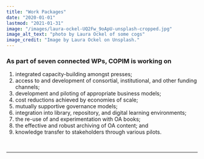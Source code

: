 ```yaml
---
title: "Work Packages"
date: "2020-01-01"
lastmod: "2021-01-31"
image: "/images/laura-ockel-UQ2Fw_9oApU-unsplash-cropped.jpg"
image_alt_text: "photo by Laura Ockel of some cogs"
image_credit: "Image by Laura Ockel on Unsplash."
---
```


### As part of seven connected WPs, COPIM is working on

1) integrated capacity-building amongst presses;  
2) access to and development of consortial, institutional, and other funding channels;  
3) development and piloting of appropriate business models;  
4) cost reductions achieved by economies of scale;  
5) mutually supportive governance models;  
6) integration into library, repository, and digital learning environments;  
7) the re-use of and experimentation with OA books;  
8) the effective and robust archiving of OA content; and  
9) knowledge transfer to stakeholders through various pilots.  

&nbsp;  

---
